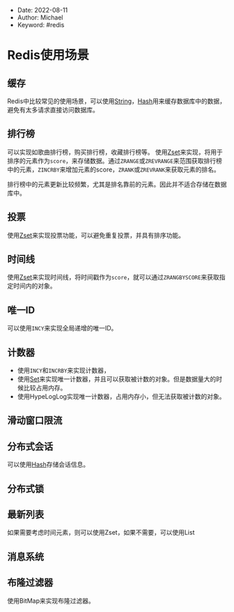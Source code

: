 -   Date: 2022-08-11
-   Author: Michael
-   Keyword: #redis 

# Redis使用场景

## 缓存
Redis中比较常见的使用场景，可以使用[String](Redis介绍#String)，[Hash](Redis介绍.md#Hash)用来缓存数据库中的数据，避免有太多请求直接访问数据库。

## 排行榜
可以实现如歌曲排行榜，购买排行榜，收藏排行榜等。
使用[Zset](Redis介绍#Zset)来实现，将用于排序的元素作为`score`，来存储数据。通过`ZRANGE`或`ZREVRANGE`来范围获取排行榜中的元素，`ZINCRBY`来增加元素的score，`ZRANK`或`ZREVRANK`来获取元素的排名。

排行榜中的元素更新比较频繁，尤其是排名靠前的元素。因此并不适合存储在数据库中。

## 投票
使用[Zset](Redis介绍#Zset)来实现投票功能，可以避免重复投票，并具有排序功能。

## 时间线
使用[Zset](Redis介绍#Zset)来实现时间线，将时间戳作为`score`，就可以通过`ZRANGBYSCORE`来获取指定时间内的对象。

## 唯一ID
可以使用`INCY`来实现全局递增的唯一ID。

## 计数器
- 使用`INCY`和`INCRBY`来实现计数器，
- 使用[Set](Redis介绍.md#Set)来实现唯一计数器，并且可以获取被计数的对象。但是数据量大的时候比较占用内存。
- 使用HypeLogLog实现唯一计数器，占用内存小，但无法获取被计数的对象。

## 滑动窗口限流


## 分布式会话
可以使用[Hash](Redis介绍.md#Hash)存储会话信息。

## 分布式锁


## 最新列表
如果需要考虑时间元素，则可以使用Zset，如果不需要，可以使用List

## 消息系统


## 布隆过滤器
使用BitMap来实现布隆过滤器。

